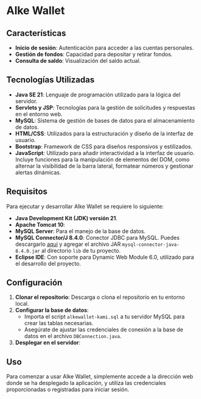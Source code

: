 # Alke Wallet


## Características

- **Inicio de sesión**: Autenticación para acceder a las cuentas personales.
- **Gestión de fondos**: Capacidad para depositar y retirar fondos.
- **Consulta de saldo**: Visualización del saldo actual.

## Tecnologías Utilizadas

- **Java SE 21**: Lenguaje de programación utilizado para la lógica del servidor.
- **Servlets y JSP**: Tecnologías para la gestión de solicitudes y respuestas en el entorno web.
- **MySQL**: Sistema de gestión de bases de datos para el almacenamiento de datos.
- **HTML/CSS**: Utilizados para la estructuración y diseño de la interfaz de usuario.
- **Bootstrap**: Framework de CSS para diseños responsivos y estilizados.
- **JavaScript**: Utilizado para añadir interactividad a la interfaz de usuario. Incluye funciones para la manipulación de elementos del DOM, como alternar la visibilidad de la barra lateral, formatear números y gestionar alertas dinámicas.

## Requisitos

Para ejecutar y desarrollar Alke Wallet se requiere lo siguiente:

- **Java Development Kit (JDK) versión 21**.
- **Apache Tomcat 10**: 
- **MySQL Server**: Para el manejo de la base de datos.
- **MySQL Connector/J 8.4.0**: Conector JDBC para MySQL. Puedes descargarlo [aquí](https://dev.mysql.com/downloads/connector/j/) y agregar el archivo JAR `mysql-connector-java-8.4.0.jar` al directorio `lib` de tu proyecto.
- **Eclipse IDE**: Con soporte para Dynamic Web Module 6.0, utilizado para el desarrollo del proyecto.


## Configuración

1. **Clonar el repositorio**: Descarga o clona el repositorio en tu entorno local.
2. **Configurar la base de datos**:
   - Importa el script `alkewallet-kami.sql` a tu servidor MySQL para crear las tablas necesarias.
   - Asegúrate de ajustar las credenciales de conexión a la base de datos en el archivo `DBConnection.java`.
3. **Desplegar en el servidor**:

## Uso

Para comenzar a usar Alke Wallet, simplemente accede a la dirección web donde se ha desplegado la aplicación, y utiliza las credenciales proporcionadas o registradas para iniciar sesión.


